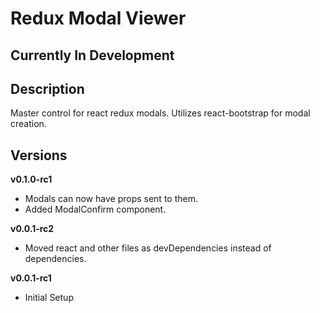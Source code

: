 # Redux Modal Viewer
## Currently In Development
## Description
Master control for react redux modals. Utilizes react-bootstrap for modal creation.
## Versions
**v0.1.0-rc1**
- Modals can now have props sent to them.
- Added ModalConfirm component.

**v0.0.1-rc2**
- Moved react and other files as devDependencies instead of dependencies.

**v0.0.1-rc1**
- Initial Setup